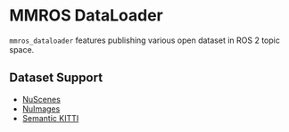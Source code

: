 # MMROS DataLoader

`mmros_dataloader` features publishing various open dataset in ROS 2 topic space.

## Dataset Support

- [NuScenes](./nuscenes.md)
- [NuImages](./nuimages.md)
- [Semantic KITTI](./semantic_kitti.md)
